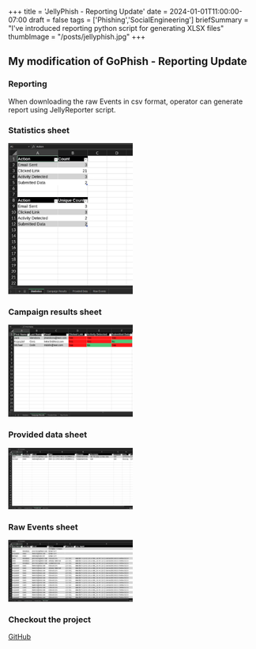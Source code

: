 +++
title = 'JellyPhish - Reporting Update'
date = 2024-01-01T11:00:00-07:00
draft = false
tags = ['Phishing','SocialEngineering']
briefSummary = "I've introduced reporting python script for generating XLSX files"
thumbImage = "/posts/jellyphish.jpg"
+++

## My modification of GoPhish - Reporting Update

### Reporting
When downloading the raw Events in csv format, operator can generate report using JellyReporter script.

### Statistics sheet
<div align="center" style="width: 50%">
  <img src="statistics.png" alt="Statistics sheet">
</div>

### Campaign results sheet
<div align="center" style="width: 50%">
  <img src="campaign_results.png" alt="Campaign results sheet">
</div>

### Provided data sheet
<div align="center" style="width: 50%">
  <img src="provided_data.png" alt="Provided data sheet">
</div>

### Raw Events sheet
<div align="center" style="width: 50%">
  <img src="raw_events.png" alt="Raw Events sheet">
</div>

### Checkout the project

[GitHub](https://github.com/h4mr3r/jellyphish)